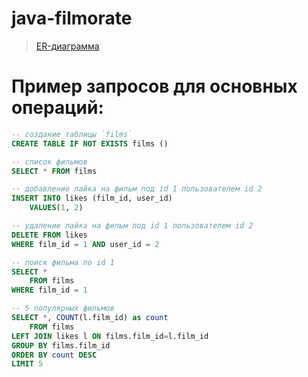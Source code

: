 # java-filmorate
>[ER-диаграмма](https://github.com/m3Rzy/java-filmorate/blob/add-database/ER-диаграмма.png)
# Пример запросов для основных операций:
```sql
-- создание таблицы `films`
CREATE TABLE IF NOT EXISTS films ()
```
```sql
-- список фильмов
SELECT * FROM films
```
```sql
-- добавление лайка на фильм под id 1 пользователем id 2
INSERT INTO likes (film_id, user_id)
    VALUES(1, 2)
```
```sql
-- удаление лайка на фильм под id 1 пользователем id 2
DELETE FROM likes
WHERE film_id = 1 AND user_id = 2
```
```sql
-- поиск фильма по id 1
SELECT *
    FROM films
WHERE film_id = 1
```
```sql
-- 5 популярных фильмов
SELECT *, COUNT(l.film_id) as count
    FROM films
LEFT JOIN likes l ON films.film_id=l.film_id
GROUP BY films.film_id
ORDER BY count DESC
LIMIT 5
```
